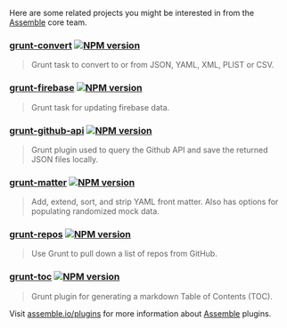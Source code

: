 Here are some related projects you might be interested in from the [Assemble](http://assemble.io) core team.

<!-- toc -->

### [grunt-convert](https://github.com/assemble/grunt-convert) [![NPM version](https://badge.fury.io/js/grunt-convert.png)](http://badge.fury.io/js/grunt-convert)
> Grunt task to convert to or from JSON, YAML, XML, PLIST or CSV.

### [grunt-firebase](https://github.com/assemble/grunt-firebase) [![NPM version](https://badge.fury.io/js/grunt-firebase.png)](http://badge.fury.io/js/grunt-firebase)
> Grunt task for updating firebase data.

### [grunt-github-api](https://github.com/assemble/grunt-github-api) [![NPM version](https://badge.fury.io/js/grunt-github-api.png)](http://badge.fury.io/js/grunt-github-api)
> Grunt plugin used to query the Github API and save the returned JSON files locally.

### [grunt-matter](https://github.com/assemble/grunt-matter) [![NPM version](https://badge.fury.io/js/grunt-matter.png)](http://badge.fury.io/js/grunt-matter)
> Add, extend, sort, and strip YAML front matter. Also has options for populating randomized mock data.

### [grunt-repos](https://github.com/assemble/grunt-repos) [![NPM version](https://badge.fury.io/js/grunt-repos.png)](http://badge.fury.io/js/grunt-repos)
> Use Grunt to pull down a list of repos from GitHub.

### [grunt-toc](https://github.com/assemble/grunt-toc) [![NPM version](https://badge.fury.io/js/grunt-toc.png)](http://badge.fury.io/js/grunt-toc)
> Grunt plugin for generating a markdown Table of Contents (TOC).

Visit [assemble.io/plugins](http:/assemble.io/plugins/) for more information about [Assemble](http:/assemble.io/) plugins.